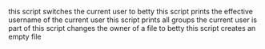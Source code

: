 this script switches the current user to betty
this script prints the effective username of the current user
this script prints all groups the current user is part of
this script changes the owner of a file to betty
this script creates an empty file
